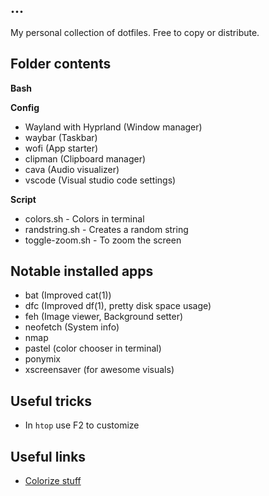 ...
--
My personal collection of dotfiles. Free to copy or distribute.

## Folder contents

**Bash**

**Config**

- Wayland with Hyprland (Window manager)
- waybar (Taskbar)
- wofi (App starter)
- clipman (Clipboard manager)
- cava (Audio visualizer)
- vscode (Visual studio code settings)

**Script**

- colors.sh - Colors in terminal
- randstring.sh - Creates a random string
- toggle-zoom.sh - To zoom the screen

## Notable installed apps

- bat (Improved cat(1))
- dfc (Improved df(1), pretty disk space usage)
- feh (Image viewer, Background setter)
- neofetch (System info)
- nmap
- pastel (color chooser in terminal)
- ponymix
- xscreensaver (for awesome visuals)

## Useful tricks
- In `htop` use F2 to customize

## Useful links

- [Colorize stuff](https://wiki.archlinux.org/index.php/Color_output_in_console)

